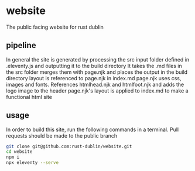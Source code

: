 # website
The public facing website for rust dublin


## pipeline
In general the site is generated by processing the src input folder defined in .eleventy.js and outputting it to the build directory
It takes the .md files in the src folder merges them with page.njk and places the output in the build directory
layout is referenced to page.njk in index.md
page.njk uses css, images and fonts. References htmlhead.njk and htmlfoot.njk and adds the logo image to the header
page.njk's layout is applied to index.md to make a functional html site


## usage
In order to build this site, run the following commands in a terminal.
Pull requests should be made to the public branch



```sh
git clone git@github.com:rust-dublin/website.git
cd website
npm i
npx eleventy --serve
```